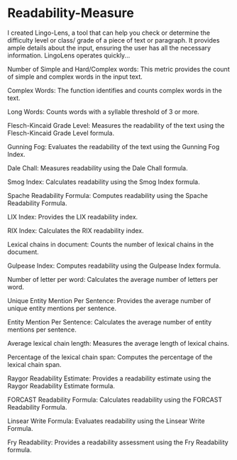 # Readability-Measure
I created Lingo-Lens, a tool that can help you check or determine the difficulty level or class/ grade of a piece of text or paragraph. It provides ample details about the input, ensuring the user has all the necessary information. LingoLens operates quickly...

Number of Simple and Hard/Complex words: This metric provides the count of simple and complex words in the input text.

Complex Words: The function identifies and counts complex words in the text.

Long Words: Counts words with a syllable threshold of 3 or more.

Flesch-Kincaid Grade Level: Measures the readability of the text using the Flesch-Kincaid Grade Level formula.

Gunning Fog: Evaluates the readability of the text using the Gunning Fog Index.

Dale Chall: Measures readability using the Dale Chall formula.

Smog Index: Calculates readability using the Smog Index formula.

Spache Readability Formula: Computes readability using the Spache Readability Formula.

LIX Index: Provides the LIX readability index.

RIX Index: Calculates the RIX readability index.

Lexical chains in document: Counts the number of lexical chains in the document.

Gulpease Index: Computes readability using the Gulpease Index formula.

Number of letter per word: Calculates the average number of letters per word.

Unique Entity Mention Per Sentence: Provides the average number of unique entity mentions per sentence.

Entity Mention Per Sentence: Calculates the average number of entity mentions per sentence.

Average lexical chain length: Measures the average length of lexical chains.

Percentage of the lexical chain span: Computes the percentage of the lexical chain span.

Raygor Readability Estimate: Provides a readability estimate using the Raygor Readability Estimate formula.

FORCAST Readability Formula: Calculates readability using the FORCAST Readability Formula.

Linsear Write Formula: Evaluates readability using the Linsear Write Formula.

Fry Readability: Provides a readability assessment using the Fry Readability formula.
